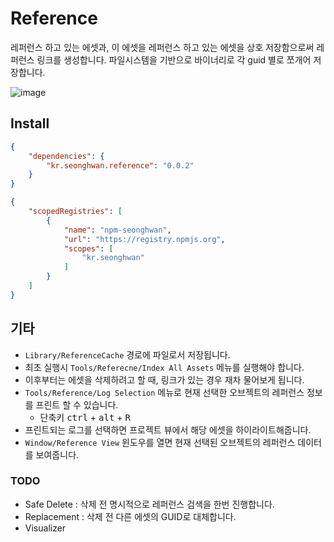 # Reference

레퍼런스 하고 있는 에셋과, 이 에셋을 레퍼런스 하고 있는 에셋을 상호 저장함으로써 레퍼런스 링크를 생성합니다. 파일시스템을 기반으로 바이너리로 각 guid 별로 쪼개어 저장합니다. 

![image](https://user-images.githubusercontent.com/79823287/131787910-1cc009e6-d483-4a87-afb0-a6ac31d3cf0d.png)


## Install

```json
{
    "dependencies": {
        "kr.seonghwan.reference": "0.0.2"
    }
}
```

```json
{
    "scopedRegistries": [
        {
            "name": "npm-seonghwan",
            "url": "https://registry.npmjs.org",
            "scopes": [
                "kr.seonghwan"
            ]
        }
    ]
}
```

## 기타
- `Library/ReferenceCache` 경로에 파일로서 저장됩니다.  
- 최초 실행시 `Tools/Referecne/Index All Assets` 메뉴를 실행해야 합니다.  
- 이후부터는 에셋을 삭제하려고 할 때, 링크가 있는 경우 재차 물어보게 됩니다.  
- `Tools/Reference/Log Selection` 메뉴로 현재 선택한 오브젝트의 레퍼런스 정보를 프린트 할 수 있습니다. 
  - 단축키 <kbd>ctrl</kbd> + <kbd>alt</kbd> + <kbd>R</kbd>  
- 프린트되는 로그를 선택하면 프로젝트 뷰에서 해당 에셋을 하이라이트해줍니다.  
- `Window/Reference View` 윈도우를 열면 현재 선택된 오브젝트의 레퍼런스 데이터를 보여줍니다.


### TODO
- Safe Delete : 삭제 전 명시적으로 레퍼런스 검색을 한번 진행합니다.  
- Replacement : 삭제 전 다른 에셋의 GUID로 대체합니다.  
- Visualizer
